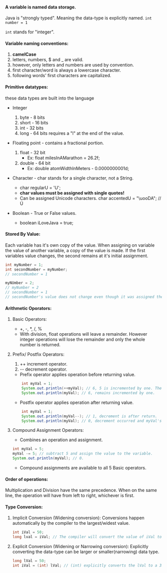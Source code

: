 #### A variable is named data storage.

Java is "strongly typed". Meaning the data-type is explicitly named.
`int number = 1`

`int` stands for "integer".

#### Variable naming conventions:
1. **camelCase**
2. letters, numbers, $ and _ are valid.
3. however, only letters and numbers are used by convention.
4. first character/word is always a lowercase character.
5. following words' first characters are capitalized.

#### Primitive datatypes:
these data types are built into the language
* Integer 
	1. byte - 8 bits
	2. short - 16 bits
	3. int - 32 bits
	4. long - 64 bits requires a "l" at the end of the value.

* Floating point - contains a fractional portion.
	1. float - 32 bit 
		* Ex: float milesInAMarathon = 26.2f;
	2. double - 64 bit 
		* Ex: double atomWidthInMeters - 0.0000000001d;

* Character - char stands for a single character, not a String.
	* char regularU = 'U';
	* **char values must be assigned with single quotes!**
	* Can be assigned Unicode characters. char accentedU = "\uooDA"; // Ú

* Boolean - True or False values.
	* boolean iLoveJava = true;


#### Stored By Value:
Each variable has it's own copy of the value. When assigning on variable the value of another variable, a copy of the value is made. If the first variables value changes, the second remains at it's initial assignment.

```Java
int myNumber = 1;
int secondNumber = myNumber;
// secondNumber = 1

myNUmber = 2;
// myNumber = 2
// secondNumber = 1
// secondNumber's value does not change even though it was assigned the value of myNumber when created.
```

#### Arithmetic Oporators:
1. Basic Operators:
	* +, -, *, /, %
	* With division, float operations will leave a remainder. However integer operations will lose the remainder and only the whole number is returned. 

2. Prefix/ Postfix Operators:
	1. ++ increment operator. 
	2. -- decrement operator.
	
	* Prefix operator applies operation before returning value.
	``` Java
		int myVal = 1;
		System.out.println(++myVal); // 6, 5 is incremented by one. Then returned.
		System.out.println(myVal); // 6, remains incremented by one.
	```	
	* Postfix operator applies operation after returning value.
	```Java
		int myVal = 1;
		System.out.println(myVal--); // 1, decrement is after return.
		System.out.println(myVal); // 0, decrement occurred and myVal's value has changed.
	```
	
3. Compound Assignment Operators:
	* Combines an operation and assignment.
	```Java
	int myVal = 5;
	myVal -= 5; // subtract 5 and assign the value to the variable.
	System.out.println(myVal); // 0. 
	```
	* Compound assignments are available to all 5 Basic operators. 


#### Order of operations:

Multiplication and Division have the same precedence.
When on the same line, the operation will have from left to right, whichever is first. 


#### Type Conversion:
1. Implicit Conversion (Widening conversion):
	Conversions happen automatically by the compiler to the largest/widest value.
	```JAVA
	int iVal = 50;
	long lval = iVal; // The compiler will convert the value of iVal to be a long data type.
	```

2. Explicit Conversion (Widening or Narrowing conversion):
	Explicitly converting the data-type can be larger or smaller(narrowing) data type.
	```Java
	long lVal = 50;
	int iVal = (int) lVal; // (int) explicitly converts the lVal to a 32 bit variable.
	```